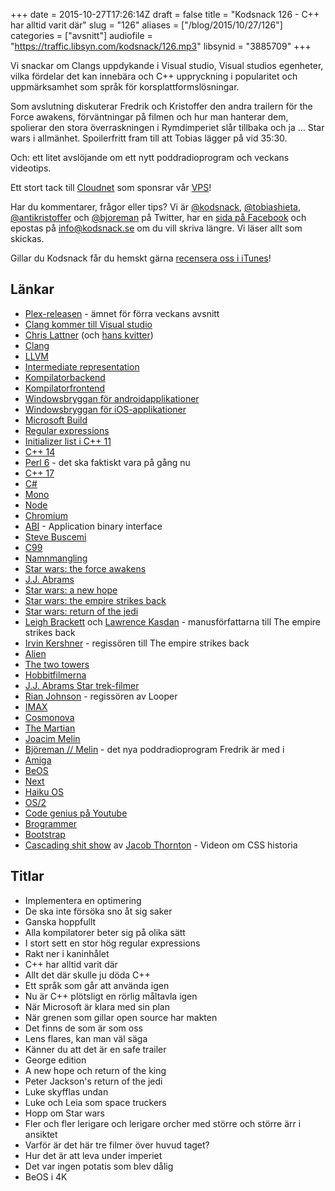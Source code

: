 +++
date = 2015-10-27T17:26:14Z
draft = false
title = "Kodsnack 126 - C++ har alltid varit där"
slug = "126"
aliases = ["/blog/2015/10/27/126"]
categories = ["avsnitt"]
audiofile = "https://traffic.libsyn.com/kodsnack/126.mp3"
libsynid = "3885709"
+++

Vi snackar om Clangs uppdykande i Visual studio, Visual studios egenheter, vilka fördelar det kan innebära och C++ uppryckning i popularitet och uppmärksamhet som språk för korsplattformslösningar.

Som avslutning diskuterar Fredrik och Kristoffer den andra trailern för the Force awakens, förväntningar på filmen och hur man hanterar dem, spolierar den stora överraskningen i Rymdimperiet slår tillbaka och ja … Star wars i allmänhet. Spoilerfritt fram till att Tobias lägger på vid 35:30.

Och: ett litet avslöjande om ett nytt poddradioprogram och veckans videotips.

Ett stort tack till [Cloudnet](http://www.cloudnet.se) som sponsrar vår [VPS](http://en.wikipedia.org/wiki/Virtual_private_server)!

Har du kommentarer, frågor eller tips? Vi är [@kodsnack](https://www.twitter.com/kodsnack), [@tobiashieta](https://www.twitter.com/tobiashieta), [@antikristoffer](https://www.twitter.com/antikristoffer) och [@bjoreman](https://www.twitter.com/bjoreman) på Twitter, har en [sida på Facebook](https://www.facebook.com/kodsnack) och epostas på [info@kodsnack.se](mailto:info@kodsnack.se) om du vill skriva längre. Vi läser allt som skickas.

Gillar du Kodsnack får du hemskt gärna [recensera oss i iTunes](http://itunes.apple.com/se/podcast/kodsnack/id561631498?l=en)!

## Länkar ##
* [Plex-releasen](https://blog.plex.tv/2015/10/20/introducing-the-plex-media-player/) - ämnet för förra veckans avsnitt
* [Clang kommer till Visual studio](http://www.theregister.co.uk/2015/10/21/microsoft_promises_clang_for_windows_in_november_visual_c_update/)
* [Chris Lattner](http://nondot.org/sabre/) (och [hans kvitter](https://twitter.com/clattner_llvm/status/656998197399711744))
* [Clang](https://en.wikipedia.org/wiki/Clang)
* [LLVM](https://en.wikipedia.org/wiki/LLVM)
* [Intermediate representation](https://en.wikipedia.org/wiki/Intermediate_language#Intermediate_representation)
* [Kompilatorbackend](https://en.wikipedia.org/wiki/Compiler#Back_end)
* [Kompilatorfrontend](https://en.wikipedia.org/wiki/Compiler#Front_end)
* [Windowsbryggan för androidapplikationer](https://dev.windows.com/en-us/bridges/android)
* [Windowsbryggan för iOS-applikationer](https://dev.windows.com/en-us/bridges/ios)
* [Microsoft Build](http://www.buildwindows.com/)
* [Regular expressions](https://en.wikipedia.org/wiki/Regular_expression)
* [Initializer list i C++ 11](http://en.cppreference.com/w/cpp/language/list_initialization)
* [C++ 14](https://en.wikipedia.org/wiki/C%2B%2B14)
* [Perl 6](https://en.wikipedia.org/wiki/Perl_6) - det ska faktiskt vara på gång nu
* [C++ 17](https://en.wikipedia.org/wiki/C%2B%2B17)
* [C#](https://en.wikipedia.org/wiki/C_Sharp_%28programming_language%29)
* [Mono](https://en.wikipedia.org/wiki/Mono_%28software%29)
* [Node](https://en.wikipedia.org/wiki/Node.js)
* [Chromium](https://en.wikipedia.org/wiki/Chromium_%28web_browser%29)
* [ABI](https://en.wikipedia.org/wiki/Application_binary_interface) - Application binary interface
* [Steve Buscemi](https://en.wikipedia.org/wiki/Steve_Buscemi)
* [C99](https://en.wikipedia.org/wiki/C99)
* [Namnmangling](https://en.wikipedia.org/wiki/Name_mangling)
* [Star wars: the force awakens](https://en.wikipedia.org/wiki/Star_Wars:_The_Force_Awakens)
* [J.J. Abrams](https://en.wikipedia.org/wiki/J._J._Abrams)
* [Star wars: a new hope](https://en.wikipedia.org/wiki/Star_Wars_%28film%29)
* [Star wars: the empire strikes back](https://en.wikipedia.org/wiki/The_Empire_Strikes_Back)
* [Star wars: return of the jedi](https://en.wikipedia.org/wiki/Return_of_the_Jedi)
* [Leigh Brackett](https://en.wikipedia.org/wiki/Leigh_Brackett) och [Lawrence Kasdan](https://en.wikipedia.org/wiki/Lawrence_Kasdan) - manusförfattarna till The empire strikes back
* [Irvin Kershner](https://en.wikipedia.org/wiki/Irvin_Kershner) - regissören till The empire strikes back
* [Alien](https://en.wikipedia.org/wiki/Alien_%28film%29)
* [The two towers](https://en.wikipedia.org/wiki/The_Lord_of_the_Rings:_The_Two_Towers)
* [Hobbitfilmerna](https://en.wikipedia.org/wiki/The_Hobbit_%28film_series%29)
* [J.J. Abrams Star trek-filmer](https://en.wikipedia.org/wiki/Star_Trek_%28film%29)
* [Rian Johnson](https://en.wikipedia.org/wiki/Rian_Johnson) - regissören av Looper
* [IMAX](https://en.wikipedia.org/wiki/IMAX)
* [Cosmonova](https://sv.wikipedia.org/wiki/Cosmonova)
* [The Martian](https://en.wikipedia.org/wiki/The_Martian_%28film%29)
* [Joacim Melin](https://sv.m.wikipedia.org/wiki/Joacim_Melin)
* [Björeman // Melin](http://www.bjoremanmelin.se/) - det nya poddradioprogram Fredrik är med i
* [Amiga](https://en.wikipedia.org/wiki/Amiga)
* [BeOS](https://en.wikipedia.org/wiki/BeOS)
* [Next](https://en.wikipedia.org/wiki/NeXT)
* [Haiku OS](https://en.wikipedia.org/wiki/Haiku_%28operating_system%29)
* [OS/2](https://en.wikipedia.org/wiki/OS/2)
* [Code genius på Youtube](https://www.youtube.com/channel/UC0sJ-t9e0NLmad5aqUyRUcg)
* [Brogrammer](https://en.wikipedia.org/wiki/Brogrammer)
* [Bootstrap](https://en.wikipedia.org/wiki/Bootstrap_%28front-end_framework%29)
* [Cascading shit show](https://www.youtube.com/watch?v=iniwPUEbPUM) av [Jacob Thornton](https://twitter.com/fat) - Videon om CSS historia

## Titlar ##
* Implementera en optimering
* De ska inte försöka sno åt sig saker
* Ganska hoppfullt
* Alla kompilatorer beter sig på olika sätt
* I stort sett en stor hög regular expressions
* Rakt ner i kaninhålet
* C++ har alltid varit där
* Allt det där skulle ju döda C++
* Ett språk som går att använda igen
* Nu är C++ plötsligt en rörlig måltavla igen
* När Microsoft är klara med sin plan
* När grenen som gillar open source har makten
* Det finns de som är som oss
* Lens flares, kan man väl säga
* Känner du att det är en safe trailer
* George edition
* A new hope och return of the king
* Peter Jackson's return of the jedi
* Luke skyfflas undan
* Luke och Leia som space truckers
* Hopp om Star wars
* Fler och fler lerigare och lerigare orcher med större och större ärr i ansiktet
* Varför är det här tre filmer över huvud taget?
* Hur det är att leva under imperiet
* Det var ingen potatis som blev dålig
* BeOS i 4K
